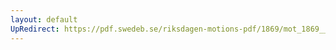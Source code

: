```yaml
---
layout: default
UpRedirect: https://pdf.swedeb.se/riksdagen-motions-pdf/1869/mot_1869__ak__00177.pdf
---
```

